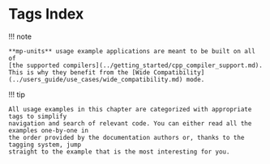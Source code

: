 # Tags Index

!!! note

    **mp-units** usage example applications are meant to be built on all of
    [the supported compilers](../getting_started/cpp_compiler_support.md).
    This is why they benefit from the [Wide Compatibility](../users_guide/use_cases/wide_compatibility.md) mode.

!!! tip

    All usage examples in this chapter are categorized with appropriate tags to simplify
    navigation and search of relevant code. You can either read all the examples one-by-one in
    the order provided by the documentation authors or, thanks to the tagging system, jump
    straight to the example that is the most interesting for you.

<!-- material/tags -->
